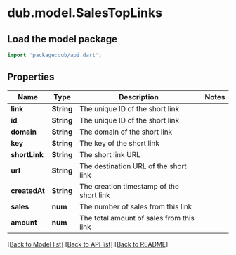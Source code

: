 # dub.model.SalesTopLinks

## Load the model package
```dart
import 'package:dub/api.dart';
```

## Properties
Name | Type | Description | Notes
------------ | ------------- | ------------- | -------------
**link** | **String** | The unique ID of the short link | 
**id** | **String** | The unique ID of the short link | 
**domain** | **String** | The domain of the short link | 
**key** | **String** | The key of the short link | 
**shortLink** | **String** | The short link URL | 
**url** | **String** | The destination URL of the short link | 
**createdAt** | **String** | The creation timestamp of the short link | 
**sales** | **num** | The number of sales from this link | 
**amount** | **num** | The total amount of sales from this link | 

[[Back to Model list]](../README.md#documentation-for-models) [[Back to API list]](../README.md#documentation-for-api-endpoints) [[Back to README]](../README.md)


